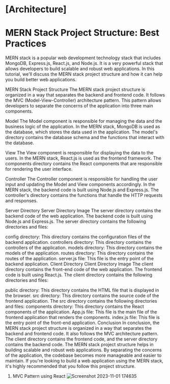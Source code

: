 # [Architecture]
# MERN Stack Project Structure: Best Practices

MERN stack is a popular web development technology stack that includes MongoDB, Express.js, React.js, and Node.js. It is a very powerful stack that allows developers to build scalable and robust web applications. In this tutorial, we'll discuss the MERN stack project structure and how it can help you build better web applications.

MERN Stack Project Structure
The MERN stack project structure is organized in a way that separates the backend and frontend code. It follows the MVC (Model-View-Controller) architecture pattern. This pattern allows developers to separate the concerns of the application into three main components.

Model
The Model component is responsible for managing the data and the business logic of the application. In the MERN stack, MongoDB is used as the database, which stores the data used in the application. The model's directory contains the database schema and the functions that interact with the database.

View
The View component is responsible for displaying the data to the users. In the MERN stack, React.js is used as the frontend framework. The components directory contains the React components that are responsible for rendering the user interface.

Controller
The Controller component is responsible for handling the user input and updating the Model and View components accordingly. In the MERN stack, the backend code is built using Node.js and Express.js. The controller's directory contains the functions that handle the HTTP requests and responses.

Server Directory
Server Directory Image
The server directory contains the backend code of the web application. The backend code is built using Node.js and Express.js. The server directory contains the following directories and files:

config directory: This directory contains the configuration files of the backend application.
controllers directory: This directory contains the controllers of the application.
models directory: This directory contains the models of the application.
routes directory: This directory contains the routes of the application.
server.js file: This file is the entry point of the backend application.
Client Directory
Client Directory Image
The client directory contains the front-end code of the web application. The frontend code is built using React.js. The client directory contains the following directories and files:

public directory: This directory contains the HTML file that is displayed in the browser.
src directory: This directory contains the source code of the frontend application. The src directory contains the following directories and files:
components directory: This directory contains the React components of the application.
App.js file: This file is the main file of the frontend application that renders the components.
index.js file: This file is the entry point of the front-end application.
Conclusion
In conclusion, the MERN stack project structure is organized in a way that separates the backend and frontend code. It also follows the MVC architecture pattern. The client directory contains the frontend code, and the server directory contains the backend code. The MERN stack project structure helps in building scalable and robust web applications. By separating the concerns of the application, the codebase becomes more manageable and easier to maintain. If you're looking to build a web application using the MERN stack, it's highly recommended that you follow this project structure.

1. MVC Pattern using React
![Screenshot 2023-11-01 174635](https://github.com/apel1151/Learn-React-EcoSystem/assets/77063289/ea69dcec-8afc-4cbe-a4ed-2feee65abf11)

